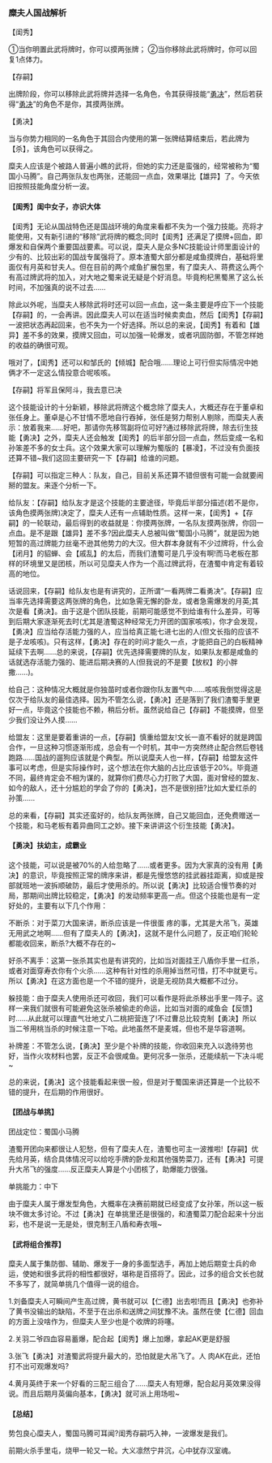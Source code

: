 ### 糜夫人国战解析

【闺秀】

①当你明置此武将牌时，你可以摸两张牌；
②当你移除此武将牌时，你可以回复1点体力。

【存嗣】

出牌阶段，你可以移除此武将牌并选择一名角色，令其获得技能“[勇决](https://wiki.biligame.com/sgs/勇决)”，然后若获得“[勇决](https://wiki.biligame.com/sgs/勇决)”的角色不是你，其摸两张牌。

【勇决】

当与你势力相同的一名角色于其回合内使用的第一张牌结算结束后，若此牌为【杀】，该角色可以获得之。

糜夫人应该是个被路人普遍小瞧的武将，但她的实力还是蛮强的，经常被称为“蜀国小马腾”。自己两张队友也两张，还能回一点血，效果堪比【雄异】了。今天依旧按照技能角度分析一波。

#### 【闺秀】闺中女子，亦识大体

【闺秀】无论从国战特色还是国战环境的角度来看都不失为一个强力技能。亮将才能使用，又有新引进的“移除”武将牌的概念;同时【闺秀】还满足了摸牌+回血，即爆发和自保两个重要国战要素。可以说，糜夫人是众多NC技能设计师里面设计的少有的、比较出彩的国战专属强将了。原本渣蜀大部分都是咸鱼摸牌白，基础将里面仅有月英和甘夫人。但在目前的两个咸鱼扩展包里，有了糜夫人、蒋费这么两个有高过牌武将的加入，对大地之蜀来说无疑是个好消息。毕竟枸杞黑蜀黑了这么长时间，不加强真的说不过去……

除此以外呢，当糜夫人移除武将时还可以回一点血，这一条主要是呼应下一个技能【存嗣】的，一会再讲。因此糜夫人可以在适当时候卖卖血，然后【闺秀】【存嗣】一波把状态再起回来，也不失为一个好选择。所以总的来说，【闺秀】有着和【雄异】差不多的效果，摸牌又回血，可以加强一轮爆发，或者巩固防御，不管怎样她的收益的确很可观。

哦对了，【闺秀】还可以和邹氏的【倾城】配合哦……理论上可行但实际情况中她俩才不一定这么情投意合呢咳咳。

【存嗣】将军且保阿斗，我去意已决

这个技能设计的十分新颖，移除武将牌这个概念除了糜夫人，大概还存在于董卓和张任身上。董卓是心不甘情不愿地自行吞掉，张任是努力帮别人剔除，而糜夫人表示：放着我来……好吧，那请你先移驾副将位可好?通过移除武将牌，除去衍生技能【勇决】之外，糜夫人还会触发【闺秀】的后半部分回一点血，然后变成一名和孙笨差不多的女士兵。这个效果大家可以理解为蜀版的【暴凌】，不过没有负面技还算不错~我们这回主要研究一下【存嗣】给谁的问题。

【存嗣】可以指定三种人：队友，自己，目前关系还算不错但很有可能一会就要闹掰的盟友。来逐个分析一下。

给队友：【存嗣】给队友才是这个技能的主要途径，毕竟后半部分描述(若不是你，该角色摸两张牌)决定了，糜夫人还有一点辅助性质。这样一来，【闺秀】+【存嗣】的一轮联动，最后得到的收益就是：你摸两张牌，一名队友摸两张牌，你回一点血。是不是跟【雄异】差不多?因此糜夫人总被叫做“蜀国小马腾”，就是因为她短暂的高过牌能力丝毫不逊其他势力的大汉。但大群本身就有不少过牌将，什么会【闭月】的貂蝉、会【戚乱】的太后，而我们渣蜀可是几乎没有啊!而马老板在那样的环境里又是团核，所以可见糜夫人作为一个高过牌武将，在渣蜀中肯定有着较高的地位。

话说回来，【存嗣】给队友也是有讲究的，正所谓“一看两牌二看勇决”。【存嗣】应当率先选择需要这两张牌的角色，比如急需无懈的卧龙，或者急需爆发的月英;其次是看【勇决】。由于这是个团队技能，前期可能感觉不到给谁有什么差异，可等到后期大家逐渐死去时(尤其是渣蜀这种经常无力开团的国家咳咳)，你才会发现，【勇决】应当给存活能力强的人，应当给真正能七进七出的人(但文长指的应该不是子龙咳咳)。只有这样，【勇决】存在的时间才能久一点，才能把自己的白板精神延续下去啊……总的来说，【存嗣】优先选择需要牌的队友，如果队友都是咸鱼的话就选存活能力强的、能进后期决赛的人(但我说的不是要【放权】的小胖撒……)。

给自己：这种情况大概就是你独苗时或者你跟你队友置气中……咳咳我倒觉得这是仅次于给队友的最佳选择。因为不管怎么说，【勇决】还是落到了我们渣蜀手里更好一点，毕竟这个技能也不赖，稍后分析。虽然说给自己【存嗣】不能摸牌，但至少我们没让外人摸……

给盟友：这里是要着重讲的一点，【存嗣】慎重给盟友!文长一直不看好的就是跨国合作，一旦这种习惯逐渐形成，总会有一个时机，其中一方突然终止配合然后卷钱跑路……国战的遛狗应该就是个典型。所以说糜夫人也一样，【存嗣】给盟友这件事可以考虑，但是实际操作时，这个想法在你大脑的占比应该低于20%。毕竟道不同，最终肯定会不相为谋的，就算你们费尽心力打败了大国，面对曾经的盟友、如今的敌人，还十分尴尬的学会了你的【勇决】，岂不是很别扭?比如大爱红杀的孙策……

总的来看，【存嗣】其实还蛮好的，给队友两张牌，自己又能回血，还免费赠送一个技能，和马老板有着异曲同工之妙。接下来讲讲这个衍生技能【勇决】。

#### 【勇决】扶幼主，成霸业

这个技能，可以说是被70%的人给忽略了……或者更多。因为大家真的没有用【勇决】的意识，毕竟按照正常的牌序来讲，都是先慢悠悠的挂武器挂距离，抑或是按部就班地一波拆顺破防，最后才使用杀的。所以说【勇决】比较适合慢节奏的对局，那期间出牌比较稳定，【勇决】的发动频率更高一点。但这个技能也是有一定好处的，主要有以下几个作用：

不断杀：对于菜刀大国来讲，断杀应该是一件很蛋 疼的事，尤其是大吊飞，英雄无用武之地啊……但有了糜夫人的【勇决】，这就不是什么问题了，反正咱们轮轮都能收回来，断杀?大概不存在的~

好杀不离手：这第一张杀其实也是有讲究的，比如当对面挂王八盾你手里一红杀，或者对面穿寿衣你有个火杀……这种有针对性的杀用掉当然可惜，打不中就更亏。所以【勇决】在这方面也是一个不错的提升，说是无视防具大概都不过分。

躲技能：由于糜夫人使用杀还可收回，我们可以看作是将此杀移出手里一阵子。这样一来我们就很有可能避免这张杀被偷走的命运，比如当对面的咸鱼会【反馈】时……从此就可以理直气壮地丈八二桃把营连了!不过曹总比较克制【勇决】所以当二爷用桃当杀的时候注意一下哈。此地虽然不是麦城，但也不是华容道啊。

补牌差：不管怎么说，【勇决】至少是个补牌的技能，你收回来充入以逸待劳也好，当作火攻材料也罢，反正不会很咸鱼。更何况多一张杀，还能续航一下决斗呢~

总的来说，【勇决】这个技能看起来很一般，但是对于蜀国来讲还算是一个比较不错的提升，在后期的作用很好。

#### 【团战与单挑】

团战定位：蜀国小马腾

渣蜀开团向来都很让人犯愁，但有了糜夫人在，渣蜀也可主一波推啦!【存嗣】优先给月英，结合具体情况可以给吃手牌的卧龙和其他强势菜刀，还有【勇决】可提升大吊飞的强度……反正糜夫人算是个小团核了，助爆能力很强。

单挑能力：中下

由于糜夫人属于爆发型角色，大概率在决赛前期就已经变成了女孙笨，所以这一板块不做太多讨论。不过【勇决】在单挑里还是很强的，和渣蜀菜刀配合起来十分出彩，也不是说一无是处，很克制王八盾和寿衣哦~

#### 【武将组合推荐】

糜夫人属于集防御、辅助、爆发于一身的多面型选手，再加上她后期变士兵的命运，使她和很多武将的相性都很好，堪称是百搭将了。因此，过多的组合文长也就不多写了，就简单挑几个值得一说的组合。

1.刘备糜夫人可瞬间产生高过牌，黄书就可以【仁德】出去啦!而且【勇决】也弥补了黄书没输出的缺陷，不至于在出杀和送牌之间犹豫不决。虽然在使【仁德】回血的方面上没啥作为，但糜夫人至少也是个收牌的将噻。

2.关羽二爷四血容易蓄爆，配合起【闺秀】爆上加爆，拿起AK更是舒服

3.张飞【勇决】对渣蜀武将提升最大的，恐怕就是大吊飞了。人 肉AK在此，还怕打不出可观爆发吗?

4.黄月英终于来一个好看的三配三组合了……糜夫人有短爆，配合起月英效果没得说。而且后期月英偏向基本，【勇决】就可派上用场啦~

#### 【总结】

势包良心糜夫人，蜀国马腾可耳闻?闺秀存嗣巧入神，一波爆发是我们。

前期火杀手里屯，烧甲一轮又一轮。大义凛然宁井沉，心中犹存汉室魂。